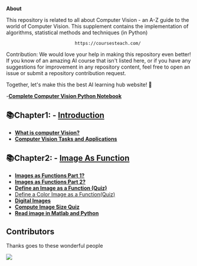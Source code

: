 **About**

This repository is related to all about Computer Vision - an A-Z guide to the world of Computer Vision. This supplement contains the implementation of algorithms, statistical methods and techniques (in Python) 

                              https://coursesteach.com/
Contribution: We would love your help in making this repository even better! If you know of an amazing AI course that isn't listed here, or if you have any suggestions for improvement in any repository content, feel free to open an issue or submit a repository contribution request.

Together, let's make this the best AI learning hub website! 🚀

                              
-[**Complete Computer Vision Python Notebook**](https://github.com/hussain0048/Computer-Vision-/blob/main/Introduction_to_Computer_Vision.ipynb)

## 📚Chapter1: - [**Introduction**]()
   - [**What is computer Vision?**](https://medium.com/@Coursesteach/computer-vision-part-1-ff493a713887)
   - [**Computer Vision Tasks and Applications**](https://medium.com/@Coursesteach/computer-vision-part-2-c0d0619cce0a)

## 📚Chapter2: - [**Image As Function**]()
   - [**Images as Functions Part 1?**](https://medium.com/@Coursesteach/computer-vision-part-3-3fae0bb7d768)
   - [**Images as Functions Part 2?**](https://medium.com/@Coursesteach/computer-vision-part-3-3fae0bb7d768)
   - [**Define an Image as a Function (Quiz)**](https://medium.com/@Coursesteach/computer-vision-part-5-b597c6e67be1)
   - [Define a Color Image as a Function(Quiz)](https://medium.com/@Coursesteach/computer-vision-part-6-9731da76bbf5)
   - [**Digital Images**](https://medium.com/@Coursesteach/computer-vision-part-7-4e50b0e8b653)
   - [**Compute Image Size Quiz**](https://medium.com/@Coursesteach/computer-vision-part-8-6b19ed614360)
   - [**Read image in Matlab and Python**](https://medium.com/@Coursesteach/computer-vision-part-9-9f7b396fe462)

   
## **Contributors**
Thanks goes to these wonderful people 

<a href="https://github.com/hussain0048/Machine-Learning/graphs/contributors">
  <img src="https://contrib.rocks/image?repo=hussain0048/Machine-Learning" />
</a>






